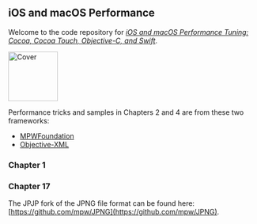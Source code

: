 
iOS and macOS Performance
------------------------

Welcome to the code repository for [*iOS and macOS Performance Tuning: Cocoa, Cocoa Touch, Objective-C, and Swift*](https://www.pearsonhighered.com/program/Weiher-i-OS-and-mac-OS-Performance-Tuning-Cocoa-Cocoa-Touch-Objective-C-and-Swift/PGM161424.html).


<img src="https://www.pearsonhighered.com/assets/bigcovers/0/3/2/1/0321842847.jpg" alt="Cover" style="width: 100px;"/>

Performance tricks and samples in Chapters 2 and 4 are from these two frameworks:

- [MPWFoundation](https://github.com/mpw/MPWFoundation)
- [Objective-XML](https://github.com/mpw/Objective-XML)




### Chapter 1



### Chapter 17

The JPJP fork of the JPNG file format can be found here:  [https://github.com/mpw/JPNG](https://github.com/mpw/JPNG).



